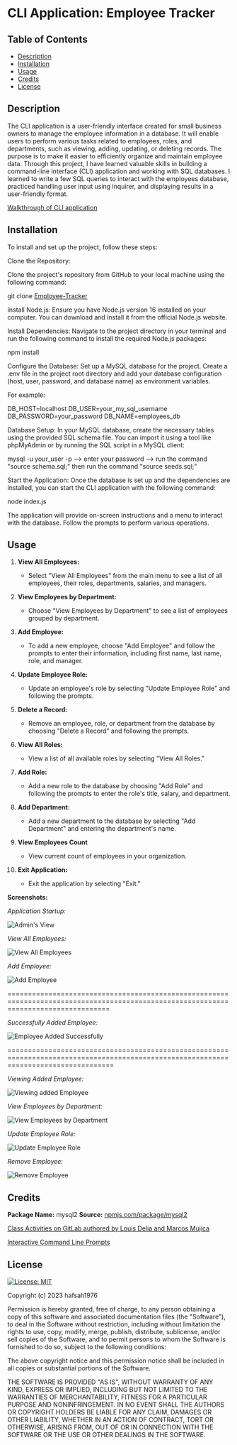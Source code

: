# CLI Application: Employee Tracker

## Table of Contents

- [Description](#description)
- [Installation](#installation)
- [Usage](#usage)
- [Credits](#credits)
- [License](#license)

## Description

The CLI application is a user-friendly interface created for small business owners to manage the employee information in a database. It will enable users to perform various tasks related to employees, roles, and departments, such as viewing, adding, updating, or deleting records. The purpose is to make it easier to efficiently organize and maintain employee data. Through this project, I have learned valuable skills in building a command-line interface (CLI) application and working with SQL databases. I learned to write a few SQL queries to interact with the employees database, practiced handling user input using inquirer, and displaying results in a user-friendly format.

[Walkthrough of CLI application]()

## Installation

To install and set up the project, follow these steps:

Clone the Repository:

Clone the project's repository from GitHub to your local machine using the following command:

git clone [Employee-Tracker](https://github.com/hafsah1976/Employee-Tracker)

Install Node.js: Ensure you have Node.js version 16 installed on your computer. You can download and install it from the official Node.js website.

Install Dependencies: Navigate to the project directory in your terminal and run the following command to install the required Node.js packages:

npm install

Configure the Database: Set up a MySQL database for the project. Create a .env file in the project root directory and add your database configuration (host, user, password, and database name) as environment variables.

For example:

DB_HOST=localhost
DB_USER=your_my_sql_username
DB_PASSWORD=your_password
DB_NAME=employees_db

Database Setup: In your MySQL database, create the necessary tables using the provided SQL schema file. You can import it using a tool like phpMyAdmin or by running the SQL script in a MySQL client:

mysql -u your_user -p --> enter your password --> run the command "source schema.sql;" then run the command "source seeds.sql;"

Start the Application: Once the database is set up and the dependencies are installed, you can start the CLI application with the following command:

node index.js

The application will provide on-screen instructions and a menu to interact with the database. Follow the prompts to perform various operations.

## Usage

1. **View All Employees:**
   - Select "View All Employees" from the main menu to see a list of all employees, their roles, departments, salaries, and managers.

2. **View Employees by Department:**
   - Choose "View Employees by Department" to see a list of employees grouped by department.

3. **Add Employee:**
   - To add a new employee, choose "Add Employee" and follow the prompts to enter their information, including first name, last name, role, and manager.

4. **Update Employee Role:**
   - Update an employee's role by selecting "Update Employee Role" and following the prompts.

5. **Delete a Record:**
   - Remove an employee, role, or department from the database by choosing "Delete a Record" and following the prompts.

6. **View All Roles:**
   - View a list of all available roles by selecting "View All Roles."

7. **Add Role:**
   - Add a new role to the database by choosing "Add Role" and following the prompts to enter the role's title, salary, and department.

8. **Add Department:**
    - Add a new department to the database by selecting "Add Department" and entering the department's name.

9. **View Employees Count**
    - View current count of employees in your organization.

10. **Exit Application:**
    - Exit the application by selecting "Exit."

**Screenshots:**

_Application Startup:_

![Admin's View](assets/images/cli-app-start.png)

_View All Employees:_

![View All Employees](assets/images/view_employees.png)

_Add Employee:_

![Add Employee](assets/images/add_employee.png)

=====================================================================================================================================

_Successfully Added Employee:_

![Employee Added Successfully](assets/images/employee_added.png)

======================================================================================================================================

_Viewing Added Employee:_

![Viewing added Employee](assets/images/viewing_added_employee.png)

_View Employees by Department:_

![View Employees by Department](assets/images/View_Employeesby_department.png)

_Update Employee Role:_

![Update Employee Role](assets/images/updating_employee_role.png)

_Remove Employee:_

![Remove Employee](assets/images/remove_employee.gif)

## Credits

**Package Name:** mysql2
**Source:** [npmjs.com/package/mysql2](https://www.npmjs.com/package/mysql2)

[Class Activities on GitLab authored by Louis Delia and Marcos Mujica](https://git.bootcampcontent.com/George-Washington-University/GWU-VIRT-FSF-PT-05-2023-U-LOLC/-/tree/main/12-SQL)

[Interactive Command Line Prompts](https://www.digitalocean.com/community/tutorials/nodejs-interactive-command-line-prompts)

## License

[![License: MIT](https://img.shields.io/badge/License-MIT-yellow.svg)](https://opensource.org)

Copyright (c) 2023 hafsah1976

Permission is hereby granted, free of charge, to any person obtaining a copy
of this software and associated documentation files (the "Software"), to deal
in the Software without restriction, including without limitation the rights
to use, copy, modify, merge, publish, distribute, sublicense, and/or sell
copies of the Software, and to permit persons to whom the Software is
furnished to do so, subject to the following conditions:

The above copyright notice and this permission notice shall be included in all
copies or substantial portions of the Software.

THE SOFTWARE IS PROVIDED "AS IS", WITHOUT WARRANTY OF ANY KIND, EXPRESS OR
IMPLIED, INCLUDING BUT NOT LIMITED TO THE WARRANTIES OF MERCHANTABILITY,
FITNESS FOR A PARTICULAR PURPOSE AND NONINFRINGEMENT. IN NO EVENT SHALL THE
AUTHORS OR COPYRIGHT HOLDERS BE LIABLE FOR ANY CLAIM, DAMAGES OR OTHER
LIABILITY, WHETHER IN AN ACTION OF CONTRACT, TORT OR OTHERWISE, ARISING FROM,
OUT OF OR IN CONNECTION WITH THE SOFTWARE OR THE USE OR OTHER DEALINGS IN THE
SOFTWARE.
